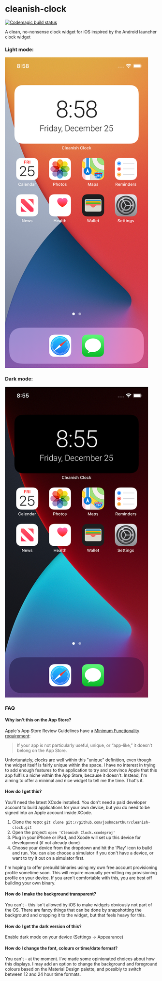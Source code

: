 # cleanish-clock

[![Codemagic build status](https://api.codemagic.io/apps/5fe6626515bfd1dbbe13d380/ios-app/status_badge.svg)](https://codemagic.io/apps/5fe6626515bfd1dbbe13d380/ios-app/latest_build)

A clean, no-nonsense clock widget for iOS inspired by the Android launcher clock widget

### Light mode:
![Cleanish Clock widget on iPhone 11 simulator, light mode](https://github.com/joshmcarthur/cleanish-clock/raw/main/screenshots/light.png)

### Dark mode:
![Cleanish Clock widget on iPhone 11 simulator, dark mode](https://github.com/joshmcarthur/cleanish-clock/raw/main/screenshots/dark.png)

### FAQ

#### Why isn't this on the App Store?

Apple's App Store Review Guidelines have a [Minimum Functionality requirement](https://developer.apple.com/app-store/review/guidelines/#4.2):

> If your app is not particularly useful, unique, or “app-like,” it doesn’t belong on the App Store.

Unfortunately, clocks are well within this "unique" definition, even though the widget itself is fairly unique within the space. I have no interest in trying to add enough features to the application to try and convince Apple that this app fulfils a niche within the App Store, because it doesn't. Instead, I'm aiming to offer a minimal and nice widget to tell me the time. That's it.

#### How do I get this?

You'll need the latest XCode installed. You don't need a paid developer account to build applications for your own device, but you do need to be signed into an Apple account inside XCode. 

1. Clone the repo: `git clone git://github.com/joshmcarthur/cleanish-clock.git`
2. Open the project: `open 'Cleanish Clock.xcodeproj'`
3. Plug in your iPhone or iPad, and Xcode will set up this device for development (if not already done)
4. Choose your device from the dropdown and hit the 'Play' icon to build and run. You can also choose a simulator if you don't have a device, or want to try it out on a simulator first.

I'm hoping to offer prebuild binaries using my own free account provisioning profile sometime soon. This will require manually permitting my provisioning profile on your device. If you aren't comfortable with this, you are best off building your own binary.

#### How do I make the background transparent?

You can't - this isn't allowed by iOS to make widgets obviously not part of the OS. There are fancy things that can be done by snapshotting the background and cropping it to the widget, but that feels heavy for this. 

#### How do I get the dark version of this?

Enable dark mode on your device (Settings -> Appearance)

#### How do I change the font, colours or time/date format?

You can't - at the moment. I've made some opinionated choices about how this displays. I may add an option to change the background and foreground colours based on the Material Design palette, and possibly to switch between 12 and 24 hour time formats.


